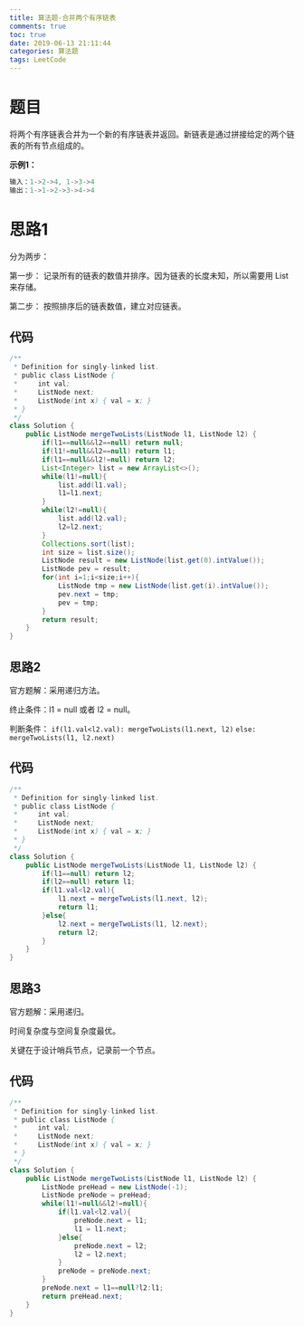 ```yaml
---
title: 算法题-合并两个有序链表
comments: true
toc: true
date: 2019-06-13 21:11:44
categories: 算法题
tags: LeetCode
---
```


# 题目

将两个有序链表合并为一个新的有序链表并返回。新链表是通过拼接给定的两个链表的所有节点组成的。 

**示例1：**
```java
输入：1->2->4, 1->3->4
输出：1->1->2->3->4->4
```

# 思路1

分为两步：

第一步： 记录所有的链表的数值并排序。因为链表的长度未知，所以需要用 List 来存储。

第二步： 按照排序后的链表数值，建立对应链表。

## 代码
```java
/**
 * Definition for singly-linked list.
 * public class ListNode {
 *     int val;
 *     ListNode next;
 *     ListNode(int x) { val = x; }
 * }
 */
class Solution {
    public ListNode mergeTwoLists(ListNode l1, ListNode l2) {
        if(l1==null&&l2==null) return null;
        if(l1!=null&&l2==null) return l1;
        if(l1==null&&l2!=null) return l2;
        List<Integer> list = new ArrayList<>();
        while(l1!=null){
            list.add(l1.val);
            l1=l1.next;
        }
        while(l2!=null){
            list.add(l2.val);
            l2=l2.next;
        }
        Collections.sort(list);
        int size = list.size();
        ListNode result = new ListNode(list.get(0).intValue());
        ListNode pev = result;
        for(int i=1;i<size;i++){
            ListNode tmp = new ListNode(list.get(i).intValue());
            pev.next = tmp;
            pev = tmp;
        }
        return result;
    }
}
```

## 思路2

官方题解：采用递归方法。

终止条件：l1 = null 或者 l2 = null。

判断条件：
    `if(l1.val<l2.val): mergeTwoLists(l1.next, l2)`
    `else: mergeTwoLists(l1, l2.next)`

## 代码
```java
/**
 * Definition for singly-linked list.
 * public class ListNode {
 *     int val;
 *     ListNode next;
 *     ListNode(int x) { val = x; }
 * }
 */
class Solution {
    public ListNode mergeTwoLists(ListNode l1, ListNode l2) {
        if(l1==null) return l2;
        if(l2==null) return l1;
        if(l1.val<l2.val){
            l1.next = mergeTwoLists(l1.next, l2);
            return l1;
        }else{
            l2.next = mergeTwoLists(l1, l2.next);
            return l2;
        }
    }
}
```

## 思路3

官方题解：采用递归。

时间复杂度与空间复杂度最优。

关键在于设计哨兵节点，记录前一个节点。

## 代码
```java
/**
 * Definition for singly-linked list.
 * public class ListNode {
 *     int val;
 *     ListNode next;
 *     ListNode(int x) { val = x; }
 * }
 */
class Solution {
    public ListNode mergeTwoLists(ListNode l1, ListNode l2) {
        ListNode preHead = new ListNode(-1);
        ListNode preNode = preHead;
        while(l1!=null&&l2!=null){
            if(l1.val<l2.val){
                preNode.next = l1;
                l1 = l1.next;
            }else{
                preNode.next = l2;
                l2 = l2.next;
            }
            preNode = preNode.next;
        }
        preNode.next = l1==null?l2:l1;
        return preHead.next;
    }
}
```